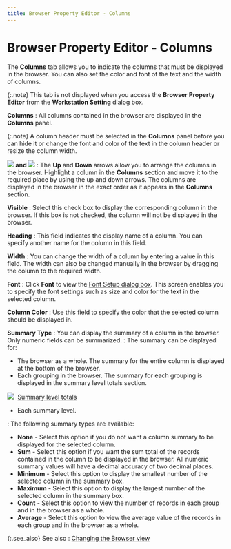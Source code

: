 ```yaml
---
title: Browser Property Editor - Columns
---
```


# Browser Property Editor - Columns


The **Columns** tab allows you to  indicate the columns that must be displayed in the browser. You can also  set the color and font of the text and the width of columns.


{:.note}
This tab is not displayed when you access  the **Browser Property Editor** from  the **Workstation Setting** dialog  box.


**Columns**
: All columns contained in the browser are displayed  in the **Columns** panel.


{:.note}
A column header must be selected in the **Columns** panel before you can hide it  or change the font and color of the text in the column header or resize  the column width.


**![]({{site.wwe_baseurl}}/img/wwe_browser_property_editor_columns_up_arrow.gif) and ![]({{site.wwe_baseurl}}/img/wwe_browser_property_editor_columns_down_arrow.gif)**
: The **Up** and  **Down** arrows allow you to arrange  the columns in the browser. Highlight a column in the **Columns**  section and move it to the required place by using the up and down arrows.  The columns are displayed in the browser in the exact order as it appears  in the **Columns** section.


**Visible**
: Select this check box to display the corresponding  column in the browser. If this box is not checked, the column will not  be displayed in the browser.


**Heading**
: This field indicates the display name of a column.  You can specify another name for the column in this field.


**Width**
: You can change the width of a column by entering  a value in this field. The width can also be changed manually in the browser  by dragging the column to the required width.


**Font**
: Click **Font**  to view the [Font Setup dialog box]({{site.wwe_baseurl}}/misc/font_setup_dialog_box.html).  This screen enables you to specify the font settings such as size and  color for the text in the selected column.


**Column Color**
: Use this field to specify the color that the selected  column should be displayed in.


**[]()Summary  Type**
: You can display the summary of a column in the browser.  Only numeric fields can be summarized.
: The summary can be displayed for:

- The browser  as a whole. The summary for the entire column is displayed at the bottom  of the browser.
- Each grouping  in the browser. The summary for each grouping is displayed in the summary  level totals section.



![]({{site.wwe_baseurl}}/img/lens.gif)  [Summary level  totals]({{site.wwe_baseurl}}/misc/summary_level_totals.html)

- Each summary  level.

: The following summary types are available:

- **None** - Select this option if you do not want a column summary to be  displayed for the selected column.
- **Sum** - Select this option if you want the sum total of the records contained  in the column to be displayed in the browser. All numeric summary values  will have a decimal accuracy of two decimal places.
- **Minimum** - Select this option to display the smallest number of the selected  column in the summary box.
- **Maximum** - Select this option to display the largest number of the selected  column in the summary box.
- **Count**  - Select this option to view the number of records in each group and in  the browser as a whole.
- **Average** - Select this option to view the average value of the records in  each group and in the browser as a whole.



{:.see_also}
See also
: [Changing  the Browser view]({{site.wwe_baseurl}}/everest-client/ui/browsers/options/property-editor/changing_the_browser_view.html)
